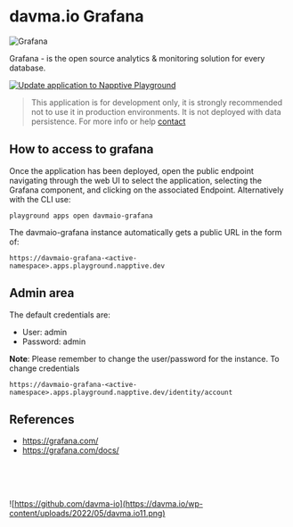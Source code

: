 # davma.io Grafana
![Grafana](https://grafana.com/static/assets/internal/grafana_logo-web-white-text.svg)

Grafana - is the open source analytics & monitoring solution for every database.

[![Update application to Napptive Playground](https://github.com/davma-io-templates/grafana-template/actions/workflows/napptive-push.yml/badge.svg)](https://github.com/davma-io-templates/grafana-template/actions/workflows/napptive-push.yml)

> This application is for development only, it is strongly recommended not to use it in production environments. It is not deployed with data persistence. For more info or help [contact](mailto:contact@davma.io)

## How to access to grafana

Once the application has been deployed, open the public endpoint navigating through the web UI to select the application, selecting the Grafana component, and clicking on the associated Endpoint. Alternatively with the CLI use:

```
playground apps open davmaio-grafana
```

The davmaio-grafana instance automatically gets a public URL in the form of:

```
https://davmaio-grafana-<active-namespace>.apps.playground.napptive.dev
```

## Admin area

The default credentials are:

* User: admin
* Password: admin

**Note**: Please remember to change the user/password for the instance.
To change credentials
```
https://davmaio-grafana-<active-namespace>.apps.playground.napptive.dev/identity/account
```

## References
* https://grafana.com/
* https://grafana.com/docs/

</br>
</br>
</br>

![https://github.com/davma-io](https://davma.io/wp-content/uploads/2022/05/davma.io11.png)
</br>
</br>
</br>